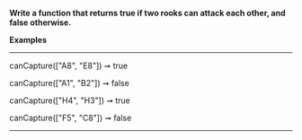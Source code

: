 **Write a function that returns true if two rooks can attack each other, and false otherwise.**

**Examples**

***
canCapture(["A8", "E8"]) ➞ true

canCapture(["A1", "B2"]) ➞ false

canCapture(["H4", "H3"]) ➞ true

canCapture(["F5", "C8"]) ➞ false
***

